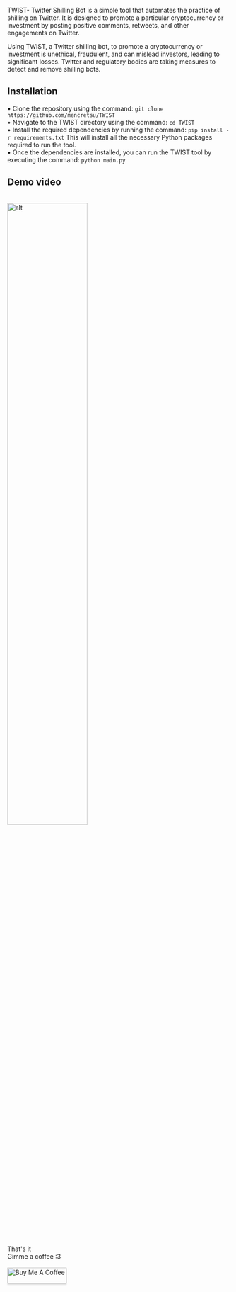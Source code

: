 TWIST- Twitter Shilling Bot is a simple tool that automates the practice of shilling on Twitter. It is designed to promote a particular cryptocurrency or investment by posting positive comments, retweets, and other engagements on Twitter.

Using TWIST, a Twitter shilling bot, to promote a cryptocurrency or investment is unethical, fraudulent, and can mislead investors, leading to significant losses. Twitter and regulatory bodies are taking measures to detect and remove shilling bots.

Installation
----------
• Clone the repository using the command: ```git clone https://github.com/mencretsu/TWIST```<br>
• Navigate to the TWIST directory using the command: ```cd TWIST```<br>
• Install the required dependencies by running the command: ```pip install -r requirements.txt``` This will install all the necessary Python packages required to run the tool.<br>
• Once the dependencies are installed, you can run the TWIST tool by executing the command: ```python main.py```

Demo video
----------
<br>
<img src="https://telegra.ph/file/17734112ff3ed4c52fb05.gif" alt="alt" width="60%" height="60%">

That's it<br>Gimme a coffee :3<br><br>
<a href="https://www.buymeacoffee.com/mencretsu" target="_blank"><img src="https://www.buymeacoffee.com/assets/img/guidelines/download-assets-sm-1.svg" alt="Buy Me A Coffee" style="height: 36px !important;width: 134px !important;box-shadow: 0px 3px 2px 0px rgba(190, 190, 190, 0.5) !important;-webkit-box-shadow: 0px 3px 2px 0px rgba(190, 190, 190, 0.5) !important;" ></a>
